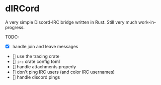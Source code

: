 # dIRCord

A very simple Discord-IRC bridge written in Rust. Still very much work-in-progress.

TODO:
- [x] handle join and leave messages
- [] use the tracing crate
- [] `irc` crate config toml
- [] handle attachments properly
- [] don't ping IRC users (and color IRC usernames)
- [] handle discord pings
